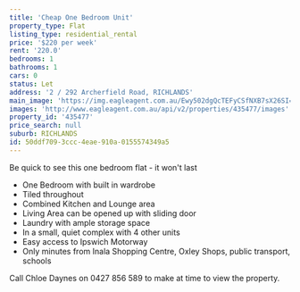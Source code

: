 ```yaml
---
title: 'Cheap One Bedroom Unit'
property_type: Flat
listing_type: residential_rental
price: '$220 per week'
rent: '220.0'
bedrooms: 1
bathrooms: 1
cars: 0
status: Let
address: '2 / 292 Archerfield Road, RICHLANDS'
main_image: 'https://img.eagleagent.com.au/Ewy502dgQcTEFyCSfNXB7sX26SI=/1280x854/smart/https://s3-us-west-2.amazonaws.com/eagleagent-orig/images/6824758/421258122-image-M.jpg'
images: 'http://www.eagleagent.com.au/api/v2/properties/435477/images'
property_id: '435477'
price_search: null
suburb: RICHLANDS
id: 50ddf709-3ccc-4eae-910a-0155574349a5
---
```

Be quick to see this one bedroom flat - it won't last

* One Bedroom with built in wardrobe
* Tiled throughout
* Combined Kitchen and Lounge area
* Living Area can be opened up with sliding door
* Laundry with ample storage space
* In a small, quiet complex with 4 other units
* Easy access to Ipswich Motorway
* Only minutes from Inala Shopping Centre, Oxley Shops, public transport, schools

Call Chloe Daynes on 0427 856 589 to make at time to view the property.